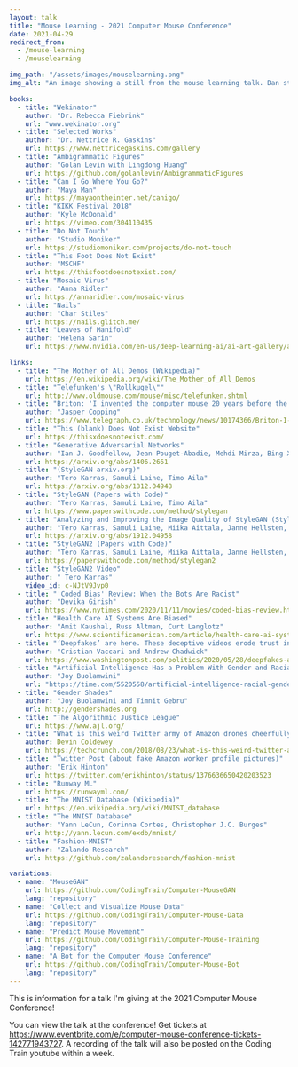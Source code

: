 ```yaml
---
layout: talk
title: "Mouse Learning - 2021 Computer Mouse Conference"
date: 2021-04-29
redirect_from:
  - /mouse-learning
  - /mouselearning

img_path: "/assets/images/mouselearning.png"
img_alt: "An image showing a still from the mouse learning talk. Dan stands in the middle of a garden surrounded by mac windows. The one behind his head says Mouse Learning. The window on the left says 'a video for the 2021 computer mouse conference by The Coding Train'. And the last one says 'inspired by The Dada of All Demos by emma rae bruml norton'."

books:
  - title: "Wekinator"
    author: "Dr. Rebecca Fiebrink"
    url: "www.wekinator.org"
  - title: "Selected Works"
    author: "Dr. Nettrice R. Gaskins"
    url: https://www.nettricegaskins.com/gallery
  - title: "Ambigrammatic Figures"
    author: "Golan Levin with Lingdong Huang"
    url: https://github.com/golanlevin/AmbigrammaticFigures
  - title: "Can I Go Where You Go?"
    author: "Maya Man"
    url: https://mayaontheinter.net/canigo/
  - title: "KIKK Festival 2018"
    author: "Kyle McDonald"
    url: https://vimeo.com/304110435
  - title: "Do Not Touch"
    author: "Studio Moniker"
    url: https://studiomoniker.com/projects/do-not-touch
  - title: "This Foot Does Not Exist"
    author: "MSCHF"
    url: https://thisfootdoesnotexist.com/
  - title: "Mosaic Virus"
    author: "Anna Ridler"
    url: https://annaridler.com/mosaic-virus
  - title: "Nails"
    author: "Char Stiles"
    url: https://nails.glitch.me/
  - title: "Leaves of Manifold"
    author: "Helena Sarin"
    url: https://www.nvidia.com/en-us/deep-learning-ai/ai-art-gallery/artists/?artist=artist-11-helena-sarin

links:
  - title: "The Mother of All Demos (Wikipedia)"
    url: https://en.wikipedia.org/wiki/The_Mother_of_All_Demos
  - title: "Telefunken's \"Rollkugel\""
    url: http://www.oldmouse.com/mouse/misc/telefunken.shtml
  - title: "Briton: 'I invented the computer mouse 20 years before the Americans' (Ralph Benjamin Article)"
    author: "Jasper Copping"
    url: https://www.telegraph.co.uk/technology/news/10174366/Briton-I-invented-the-computer-mouse-20-years-before-the-Americans.html
  - title: "This (blank) Does Not Exist Website"
    url: https://thisxdoesnotexist.com/
  - title: "Generative Adversarial Networks"
    author: "Ian J. Goodfellow, Jean Pouget-Abadie, Mehdi Mirza, Bing Xu, David Warde-Farley, Sherjil Ozair, Aaron Courville, Yoshua Bengio"
    url: https://arxiv.org/abs/1406.2661
  - title: "(StyleGAN arxiv.org)"
    author: "Tero Karras, Samuli Laine, Timo Aila"
    url: https://arxiv.org/abs/1812.04948
  - title: "StyleGAN (Papers with Code)"
    author: "Tero Karras, Samuli Laine, Timo Aila"
    url: https://www.paperswithcode.com/method/stylegan
  - title: "Analyzing and Improving the Image Quality of StyleGAN (StyleGAN2 arxiv.org)"
    author: "Tero Karras, Samuli Laine, Miika Aittala, Janne Hellsten, Jaakko Lehtinen, Timo Aila"
    url: https://arxiv.org/abs/1912.04958
  - title: "StyleGAN2 (Papers with Code)"
    author: "Tero Karras, Samuli Laine, Miika Aittala, Janne Hellsten, Jaakko Lehtinen, Timo Aila"
    url: https://paperswithcode.com/method/stylegan2
  - title: "StyleGAN2 Video"
    author: " Tero Karras"
    video_id: c-NJtV9Jvp0
  - title: "'Coded Bias' Review: When the Bots Are Racist"
    author: "Devika Girish"
    url: https://www.nytimes.com/2020/11/11/movies/coded-bias-review.html
  - title: "Health Care AI Systems Are Biased"
    author: "Amit Kaushal, Russ Altman, Curt Langlotz"
    url: https://www.scientificamerican.com/article/health-care-ai-systems-are-biased/
  - title: "‘Deepfakes’ are here. These deceptive videos erode trust in all news media."
    author: "Cristian Vaccari and Andrew Chadwick"
    url: https://www.washingtonpost.com/politics/2020/05/28/deepfakes-are-here-these-deceptive-videos-erode-trust-all-news-media/
  - title: "Artificial Intelligence Has a Problem With Gender and Racial Bias. Here’s How to Solve It"
    author: "Joy Buolamwini"
    url: "https://time.com/5520558/artificial-intelligence-racial-gender-bias/"
  - title: "Gender Shades"
    author: "Joy Buolamwini and Timnit Gebru"
    url: http://gendershades.org
  - title: "The Algorithmic Justice League"
    url: https://www.ajl.org/
  - title: "What is this weird Twitter army of Amazon drones cheerfully defending warehouse work?"
    author: Devin Coldewey
    url: https://techcrunch.com/2018/08/23/what-is-this-weird-twitter-army-of-amazon-drones-cheerfully-defending-warehouse-work/
  - title: "Twitter Post (about fake Amazon worker profile pictures)"
    author: "Erik Hinton"
    url: https://twitter.com/erikhinton/status/1376636650420203523
  - title: "Runway ML"
    url: https://runwayml.com/
  - title: "The MNIST Database (Wikipedia)"
    url: https://en.wikipedia.org/wiki/MNIST_database
  - title: "The MNIST Database"
    author: "Yann LeCun, Corinna Cortes, Christopher J.C. Burges"
    url: http://yann.lecun.com/exdb/mnist/
  - title: "Fashion-MNIST"
    author: "Zalando Research"
    url: https://github.com/zalandoresearch/fashion-mnist

variations:
  - name: "MouseGAN"
    url: https://github.com/CodingTrain/Computer-MouseGAN
    lang: "repository"
  - name: "Collect and Visualize Mouse Data"
    url: https://github.com/CodingTrain/Computer-Mouse-Data
    lang: "repository"
  - name: "Predict Mouse Movement"
    url: https://github.com/CodingTrain/Computer-Mouse-Training
    lang: "repository"
  - name: "A Bot for the Computer Mouse Conference"
    url: https://github.com/CodingTrain/Computer-Mouse-Bot
    lang: "repository"
---
```


This is information for a talk I'm giving at the 2021 Computer Mouse Conference!

You can view the talk at the conference! Get tickets at <a href="https://www.eventbrite.com/e/computer-mouse-conference-tickets-142771943727">https://www.eventbrite.com/e/computer-mouse-conference-tickets-142771943727</a>. A recording of the talk will also be posted on the Coding Train youtube within a week.
